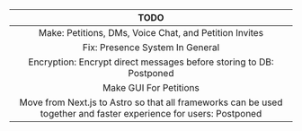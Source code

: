 |                                                       TODO                                                        |
| :---------------------------------------------------------------------------------------------------------------: |
|                              Make: Petitions, DMs, Voice Chat, and Petition Invites                               |
|                                          Fix: Presence System In General                                          |
|                        Encryption: Encrypt direct messages before storing to DB: Postponed                        |
|                                              Make GUI For Petitions                                               |
| Move from Next.js to Astro so that all frameworks can be used together and faster experience for users: Postponed |
